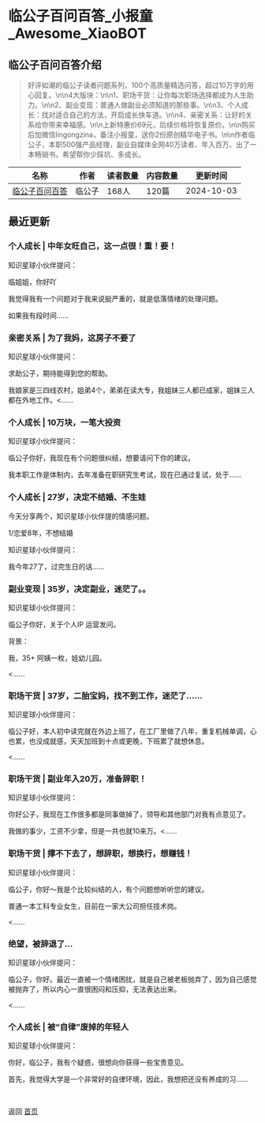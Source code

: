 # 临公子百问百答_小报童_Awesome_XiaoBOT

## 临公子百问百答介绍
> 好评如潮的临公子读者问题系列，100个高质量精选问答，超过10万字的用心回复。\n\n4大版块：\n\n1、职场干货：让你每次职场选择都成为人生助力。\n\n2、副业变现：普通人做副业必须知道的那些事。\n\n3、个人成长：找对适合自己的方法，开启成长快车道。\n\n4、亲密关系：让好的关系给你带来幸福感。\n\n上新特惠价69元，后续价格将恢复原价。\n\n购买后加微信lingongzina，备注小报童，送你2份原创精华电子书。\n\n作者临公子，本职500强产品经理，副业自媒体全网40万读者、年入百万、出了一本畅销书。希望帮你少踩坑、多成长。  
  


|名称|作者|读者数量|内容数量|更新时间|
|---|---|---|---|---|
|[临公子百问百答](https://xiaobot.net/p/lingongzi?refer=0b133df9-27dc-423b-8101-639049001c13)|临公子|168人|120篇|2024-10-03|

## 最近更新
### 个人成长 | 中年女旺自己，这一点很！重！要！

知识星球小伙伴提问：

临姐姐，你好吖

我觉得我有一个问题对于我来说挺严重的，就是低落情绪的处理问题。

如果我有段时间......

### 亲密关系 | 为了我妈，这房子不要了

知识星球小伙伴提问：

求助公子，期待能得到您的帮助。

我娘家是三四线农村，姐弟4个，弟弟在读大专，我姐妹三人都已成家，姐妹三人都在外地工作。<......

### 个人成长 | 10万块，一笔大投资

知识星球小伙伴提问：

临公子你好，我现在有个问题很纠结，想要请问下你的建议。

我本职工作是体制内，去年准备在职研究生考试，现在已通过复试，处于......

### 个人成长 | 27岁，决定不结婚、不生娃

今天分享两个，知识星球小伙伴提的情感问题。

1/恋爱8年，不想结婚

知识星球小伙伴提问：

我今年27了，过完生日的话......

### 副业变现 | 35岁，决定副业，迷茫了。。

知识星球小伙伴提问：

临公子你好，关于个人IP 运营发问。

背景：

我，35+ 阿姨一枚，娃幼儿园。

<......

### 职场干货 | 37岁，二胎宝妈，找不到工作，迷茫了……

知识星球小伙伴提问：

临公子好，本人初中读完就在外边上班了，在工厂里做了八年，重复机械单调，心也累，也没成就感，天天加班到十点或更晚，下班累了就想休息。

<......

### 职场干货 | 副业年入20万，准备辞职！

知识星球小伙伴提问：

你好公子，我现在工作很多都是同事做掉了，领导和其他部门对我有点意见了。

我做的事少，工资不少拿，但是一共也就10来万。<......

### 职场干货 | 撑不下去了，想辞职，想换行，想赚钱！

知识星球小伙伴提问：

临公子，你好～我是个比较纠结的人，有个问题想听听您的建议。

普通一本工科专业女生，目前在一家大公司担任技术岗。

<......

### 绝望，被辞退了…

知识星球小伙伴提问：

临公子，你好。最近一直被一个情绪困扰，就是自己被老板抛弃了，因为自己感觉被抛弃了，所以内心一直很困闷和压抑，无法表达出来。

<......

### 个人成长 | 被“自律”废掉的年轻人

知识星球小伙伴提问：

你好，临公子，我有个疑惑，很想向你获得一些宝贵意见。

首先，我觉得大学是一个非常好的自律环境，因此，我想把还没有养成的习......


<a href="https://github.com/Reno9527/awesome-xiaobot" style="color: white; text-decoration: none;">awesome-xiaobot</a>

返回 [首页](../README.md)
